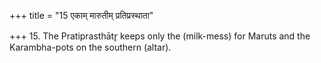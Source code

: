+++
title = "15 एकाम् मारुतीम् प्रतिप्रस्थाता"

+++
15. The Pratiprasthātr̥ keeps only the (milk-mess) for Maruts and the Karambha-pots on the southern (altar).  


[^1]: Cf. TB I.6.5.1.
